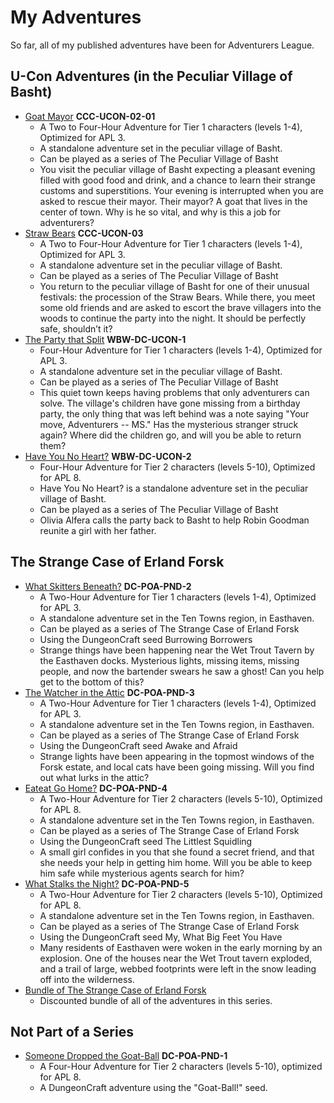 # My Adventures

So far, all of my published adventures have been for Adventurers League.

## U-Con Adventures (in the Peculiar Village of Basht)

* [Goat Mayor][CCC-UCON-02-01] **CCC-UCON-02-01**
  * A Two to Four-Hour Adventure for Tier 1 characters (levels 1-4), Optimized for APL 3.
  * A standalone adventure set in the peculiar village of Basht.
  * Can be played as a series of The Peculiar Village of Basht
  * You visit the peculiar village of Basht expecting a pleasant evening filled with good food and drink, and a chance to learn their strange customs and superstitions. Your evening is interrupted when you are asked to rescue their mayor. Their mayor? A goat that lives in the center of town. Why is he so vital, and why is this a job for adventurers?
* [Straw Bears][CCC-UCON-03] **CCC-UCON-03**
  * A Two to Four-Hour Adventure for Tier 1 characters (levels 1-4), Optimized for APL 3.
  * A standalone adventure set in the peculiar village of Basht.
  * Can be played as a series of The Peculiar Village of Basht
  * You return to the peculiar village of Basht for one of their unusual festivals: the procession of the Straw Bears. While there, you meet some old friends and are asked to escort the brave villagers into the woods to continue the party into the night. It should be perfectly safe, shouldn’t it?
* [The Party that Split][WBW-DC-UCON-1] **WBW-DC-UCON-1**
  * Four-Hour Adventure for Tier 1 characters (levels 1-4), Optimized for APL 3.
  * A standalone adventure set in the peculiar village of Basht.
  * Can be played as a series of The Peculiar Village of Basht
  * This quiet town keeps having problems that only adventurers can solve. The village's children have gone missing from a birthday party, the only thing that was left behind was a note saying "Your move, Adventurers -- MS." Has the mysterious stranger struck again? Where did the children go, and will you be able to return them?
* [Have You No Heart?][WBW-DC-UCON-2] **WBW-DC-UCON-2**
  * Four-Hour Adventure for Tier 2 characters (levels 5-10), Optimized for APL 8.
  * Have You No Heart? is a standalone adventure set in the peculiar village of Basht.
  * Can be played as a series of The Peculiar Village of Basht
  * Olivia Alfera calls the party back to Basht to help Robin Goodman reunite a girl with her father.

## The Strange Case of Erland Forsk

* [What Skitters Beneath?][DC-POA-PND-2] **DC-POA-PND-2**
  * A Two-Hour Adventure for Tier 1 characters (levels 1-4), Optimized for APL 3.
  * A standalone adventure set in the Ten Towns region, in Easthaven.
  * Can be played as a series of The Strange Case of Erland Forsk 
  * Using the DungeonCraft seed Burrowing Borrowers
  * Strange things have been happening near the Wet Trout Tavern by the Easthaven docks. Mysterious lights, missing items, missing people, and now the bartender swears he saw a ghost! Can you help get to the bottom of this?
* [The Watcher in the Attic][DC-POA-PND-3] **DC-POA-PND-3**
  * A Two-Hour Adventure for Tier 1 characters (levels 1-4), Optimized for APL 3.
  * A standalone adventure set in the Ten Towns region, in Easthaven.
  * Can be played as a series of The Strange Case of Erland Forsk 
  * Using the DungeonCraft seed Awake and Afraid
  * Strange lights have been appearing in the topmost windows of the Forsk estate, and local cats have been going missing. Will you find out what lurks in the attic?
* [Eateat Go Home?][DC-POA-PND-4] **DC-POA-PND-4**
  * A Two-Hour Adventure for Tier 2 characters (levels 5-10), Optimized for APL 8.
  * A standalone adventure set in the Ten Towns region, in Easthaven.
  * Can be played as a series of The Strange Case of Erland Forsk 
  * Using the DungeonCraft seed The Littlest Squidling
  * A small girl confides in you that she found a secret friend, and that she needs your help in getting him home. Will you be able to keep him safe while mysterious agents search for him?
* [What Stalks the Night?][DC-POA-PND-5] **DC-POA-PND-5**
  * A Two-Hour Adventure for Tier 2 characters (levels 5-10), Optimized for APL 8.
  * A standalone adventure set in the Ten Towns region, in Easthaven.
  * Can be played as a series of The Strange Case of Erland Forsk 
  * Using the DungeonCraft seed My, What Big Feet You Have
  * Many residents of Easthaven were woken in the early morning by an explosion. One of the houses near the Wet Trout tavern exploded, and a trail of large, webbed footprints were left in the snow leading off into the wilderness.
* [Bundle of The Strange Case of Erland Forsk][DC-POA-PND-Forsk]
  * Discounted bundle of all of the adventures in this series.

## Not Part of a Series

* [Someone Dropped the Goat-Ball][DC-POA-PND-1] **DC-POA-PND-1**
  * A Four-Hour Adventure for Tier 2 characters (levels 5-10), optimized for APL 8.
  * A DungeonCraft adventure using the "Goat-Ball!" seed.

[DC-POA-PND-Forsk]: https://www.dmsguild.com/product/369460/The-Strange-Case-of-Erland-Forsk-BUNDLE?affiliate_id=171040
[CCC-UCON-02-01]: https://www.dmsguild.com/product/341178/CCCUCON0201-The-Goat-Mayor?affiliate_id=171040&src=hoshisabi
[CCC-UCON-03]: https://www.dmsguild.com/product/341504/CCCUCON03-The-Straw-Bears?affiliate_id=171040&src=hoshisabi
[WBW-DC-UCON-1]: https://www.dmsguild.com/product/408590/The-Party-that-Split-WBWDCUCON01?affiliate_id=171040&src=hoshisabi
[WBW-DC-UCON-2]: https://www.dmsguild.com/product/408615/Have-You-No-Heart-WBWDCUCON02?affiliate_id=171040&src=hoshisabi
[DC-POA-PND-1]: https://www.dmsguild.com/product/354319/Someone-Dropped-the-GoatBall-DCPOAPND1?affiliate_id=171040&src=hoshisabi
[DC-POA-PND-2]: https://www.dmsguild.com/product/369329/What-Skitters-Beneath-DCPOAPND2?affiliate_id=171040&src=hoshisabi
[DC-POA-PND-3]: https://www.dmsguild.com/product/369336/The-Watcher-in-the-Attic-DCPOAPND3?affiliate_id=171040&src=hoshisabi
[DC-POA-PND-4]: https://www.dmsguild.com/product/369347/DCPOAPND4-Eateat-Go-Home?affiliate_id=171040&src=hoshisabi
[DC-POA-PND-5]: https://www.dmsguild.com/product/369349/What-Stalks-the-Night-DCPOAPND5?affiliate_id=171040&src=hoshisabi
